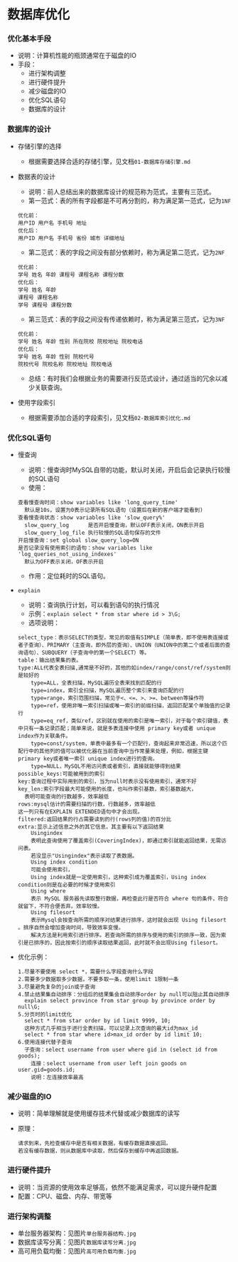 # 数据库优化

### 优化基本手段

- 说明：计算机性能的瓶颈通常在于磁盘的IO
- 手段：
  - 进行架构调整
  - 进行硬件提升
  - 减少磁盘的IO
  - 优化SQL语句
  - 数据库的设计

### 数据库的设计

- 存储引擎的选择

  - 根据需要选择合适的存储引擎，见文档`01-数据库存储引擎.md`

- 数据表的设计

  - 说明：前人总结出来的数据库设计的规范称为范式，主要有三范式。
  - 第一范式：表的所有字段都是不可再分割的，称为满足第一范式，记为`1NF`

  ```
  优化前：
  用户ID 用户名 手机号 地址
  优化后：
  用户ID 用户名 手机号 省份 城市 详细地址
  ```

  - 第二范式：表的字段之间没有部分依赖时，称为满足第二范式，记为`2NF`

  ```
  优化前：
  学号 姓名 年龄 课程号 课程名称 课程分数
  优化后：
  学号 姓名 年龄
  课程号 课程名称
  学号 课程号 课程分数
  ```

  - 第三范式：表的字段之间没有传递依赖时，称为满足第三范式，记为`3NF`

  ```
  优化前：
  学号 姓名 年龄 性别 所在院校 院校地址 院校电话
  优化后：
  学号 姓名 年龄 性别 院校代号
  院校代号 院校名称 院校地址 院校电话
  ```

  - 总结：有时我们会根据业务的需要进行反范式设计，通过适当的冗余以减少关联查询。

- 使用字段索引

  - 根据需要添加合适的字段索引，见文档`02-数据库索引优化.md`

### 优化SQL语句

- 慢查询

  - 说明：慢查询时MySQL自带的功能，默认时关闭，开启后会记录执行较慢的SQL语句
  - 使用：

  ```
  查看慢查询时间：show variables like 'long_query_time'
  	默认是10s，设置为0表示记录所有SQL语句（设置后在新的客户端才能看到)
  查看慢查询状态：show variables like 'slow_query%'
  	slow_query_log		是否开启慢查询，默认OFF表示关闭，ON表示开启
  	slow_query_log_file	执行较慢的SQL语句保存的文件
  开启慢查询：set global slow_query_log=ON
  是否记录没有使用索引的语句：show variables like 'log_queries_not_using_indexes'
  	默认为OFF表示关闭，OF表示开启
  ```

  - 作用：定位耗时的SQL语句。

- `explain`

  - 说明：查询执行计划，可以看到语句的执行情况
  - 示例：`explain select * from star where id > 3\G;`
  - 选项说明：

  ```
  select_type：表示SELECT的类型，常见的取值有SIMPLE（简单表，即不使用表连接或者子查询）、PRIMARY（主查询，即外层的查询）、UNION（UNION中的第二个或者后面的查询语句）、SUBQUERY（子查询中的第一个SELECT）等。
  table：输出结果集的表。
  type:ALL代表全表扫描,通常是不好的，其他的如index/range/const/ref/system则是较好的
      type=ALL，全表扫描，MySQL遍历全表来找到匹配的行
      type=index，索引全扫描，MySQL遍历整个索引来查询匹配的行
      type=range，索引范围扫描，常见于<、<=、>、>=、between等操作符
      type=ref，使用非唯一索引扫描或唯一索引的前缀扫描，返回匹配某个单独值的记录行
      type=eq_ref，类似ref，区别就在使用的索引是唯一索引，对于每个索引键值，表中只有一条记录匹配；简单来说，就是多表连接中使用 primary key或者 unique index作为关联条件。
      type=const/system，单表中最多有一个匹配行，查询起来非常迅速，所以这个匹配行中的其他列的值可以被优化器在当前查询中当作常量来处理，例如，根据主键 primary key或者唯一索引 unique index进行的查询。
      type=NULL，MySQL不用访问表或者索引，直接就能够得到结果
  possible_keys:可能被用到的索引
  key:查询过程中实际用到的索引，当为null时表示没有使用索引，通常不好
  key_len:索引字段最大可能使用的长度，也叫作索引基数，索引基数越大，
  	表明可能查询的行数越多，效率越低
  rows:mysql估计的需要扫描的行数，行数越多，效率越低
  这一列只有在EXPLAIN EXTENDED语句中才会出现。
  filtered:返回结果的行占需要读到的行(rows列的值)的百分比
  extra:显示上述信息之外的其它信息，其主要有以下返回结果
      Usingindex
      表明此查询使用了覆盖索引(CoveringIndex)，即通过索引就能返回结果，无需访问表。
      若没显示"Usingindex"表示读取了表数据。
      Using index condition
      可能会使用索引，
      Using index就是一定使用索引，这种索引成为覆盖索引，Using index condition则是在必要的时候才使用索引
      Using where
      表示 MySQL 服务器先读取整行数据，再检查此行是否符合 where 句的条件，符合就留下，不符合便丢弃。效率较慢。
      Using filesort
      表示Mysql会按查询所需的顺序对结果进行排序，这时就会出现 Using filesort 。排序自然会增加查询时间，导致效率变慢。
      解决方法是利用索引进行排序。若查询所需的排序与使用的索引的排序一致，因为索引是已排序的，因此按索引的顺序读取结果返回，此时就不会出现Using filesort。
  ```

- 优化示例：

  ```
  1.尽量不要使用 select *，需要什么字段查询什么字段
  2.需要多少数据取多少数据，不要多取一条，使用limit 1限制一条
  3.尽量避免复杂的join或子查询
  4.禁止结果集自动排序：分组后的结果集会自动排序order by null可以阻止其自动排序
  	explain select province from star group by province order by null\G;
  5.分页时的limit优化
  	select * from star order by id limit 9999, 10;
  	这种方式几乎相当于进行全表扫描，可以记录上次查询的最大id为max_id
  	select * from star where id>max_id order by id limit 10;
  6.使用连接代替子查询
  	子查询：select username from user where gid in (select id from goods);
      连接：select username from user left join goods on user.gid=goods.id;
      说明：左连接效率最高
  ```

### 减少磁盘的IO

- 说明：简单理解就是使用缓存技术代替或减少数据库的读写

- 原理：

  ```
  请求到来，先检查缓存中是否有相关数据，有缓存数据直接返回。
  若没有缓存数据，则从数据库中读取，然后保存到缓存中再返回数据。
  ```

### 进行硬件提升

- 说明：当资源的使用效率足够高，依然不能满足需求，可以提升硬件配置
- 配置：CPU、磁盘、内存、带宽等


### 进行架构调整

- 单台服务器架构：见图片`单台服务器结构.jpg`
- 数据库读写分离：见图片`数据库读写分离.jpg`
- 高可用负载均衡：见图片`高可用负载均衡.jpg`

